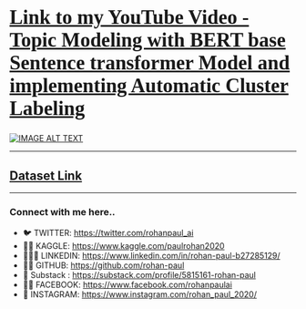 <a href="https://www.youtube.com/watch?v=SmWbKiueYVU&list=PLxqBkZuBynVQEvXfJpq3smfuKq3AiNW-N&index=12"><h1 style="font-size:250%; font-family:cursive; color:#ff6666;"><b>Link to my YouTube Video - Topic Modeling with BERT base Sentence transformer Model and implementing Automatic Cluster Labeling</b></h1></a>

[![IMAGE ALT TEXT](https://imgur.com/5E3UXE4.png)](https://www.youtube.com/watch?v=SmWbKiueYVU&list=PLxqBkZuBynVQEvXfJpq3smfuKq3AiNW-N&index=12 "Topic Modeling with BERT base Sentence transformer Model and implementing Automatic Cluster Labeling")

---

## [Dataset Link](https://zenodo.org/record/1000885#.YxxQ7NJBxhF)
--------------

### Connect with me here..

- 🐦 TWITTER: https://twitter.com/rohanpaul_ai
- ​👨‍🔧​ KAGGLE: https://www.kaggle.com/paulrohan2020
- 👨🏻‍💼 LINKEDIN: https://www.linkedin.com/in/rohan-paul-b27285129/
- 👨‍💻 GITHUB: https://github.com/rohan-paul
- 🤖 Substack : https://substack.com/profile/5815161-rohan-paul
- 🧑‍🦰 FACEBOOK: https://www.facebook.com/rohanpaulai
- 📸 INSTAGRAM: https://www.instagram.com/rohan_paul_2020/